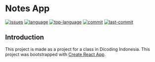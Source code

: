 # Notes App
[![issues](https://img.shields.io/github/issues/rizrmdhn/notes-app-react)](https://github.com/rizrmdhn/notes-app-react/issues)
[![language](https://img.shields.io/github/languages/count/rizrmdhn/notes-app-react)](https://github.com/rizrmdhn/notes-app-react/search?l=javascript)
[![top-language](https://img.shields.io/github/languages/top/rizrmdhn/notes-app-react)](https://github.com/rizrmdhn/notes-app-react/search?l=javascript)
[![commit](https://img.shields.io/github/commit-activity/m/rizrmdhn/notes-app-react)](https://github.com/rizrmdhn/notes-app-react/commits/main)
[![last-commit](https://img.shields.io/github/last-commit/rizrmdhn/notes-app-react)](https://github.com/rizrmdhn/notes-app-react/commits/main)

## Introduction
This project is made as a project for a class in Dicoding Indonesia. This project was bootstrapped with [Create React App](https://github.com/facebook/create-react-app).
